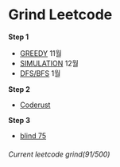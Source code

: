 # Grind Leetcode
**Step 1**
- [GREEDY](https://github.com/JayFreemandev/Problem-Solving/tree/main/LeetCode/Greedy) 11월
- [SIMULATION](https://github.com/JayFreemandev/Problem-Solving/tree/main/LeetCode/Simulation) 12월
- [DFS/BFS](https://github.com/JayFreemandev/Problem-Solving/tree/main/LeetCode/DFS%26BFS) 1월

**Step 2**
- [Coderust](https://github.com/JayFreemandev/Problem-Solving/tree/main/LeetCode/Hidden%20Quest/Coderust)

**Step 3**
- [blind 75](https://github.com/JayFreemandev/Problem-Solving/tree/main/LeetCode/Hidden%20Quest/Blind)

###### Current leetcode grind(91/500)  
